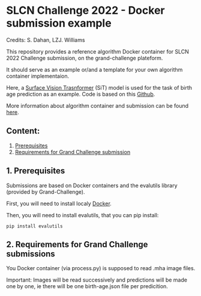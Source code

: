 # SLCN Challenge 2022 - Docker submission example

Credits: S. Dahan, LZJ. Williams

This repository provides a reference algorithm Docker container for SLCN 2022 Challenge submission, on the grand-challenge plateform. 

It should serve as an example or/and a template for your own algorithm container implementaion. 

Here, a [Surface Vision Trasnformer](https://arxiv.org/abs/2203.16414) (SiT) model is used for the task of birth age prediction as an example. Code is based on this [Github](https://github.com/metrics-lab/surface-vision-transformers).

More information about algorithm container and submission can be found [here](https://grand-challenge.org/blogs/create-an-algorithm/). 

## Content:
1. [Prerequisites](#prerequisites)
2. [Requirements for Grand Challenge submission](#requirements)


## 1. Prerequisites <a name="prerequisites"></a>

Submissions are based on Docker containers and the evalutils library (provided by Grand-Challenge).

First, you will need to install localy [Docker](https://www.docker.com/get-started).

Then, you will need to install evalutils, that you can pip install: 

```
pip install evalutils
```


## 2. Requirements for Grand Challenge submissions

You Docker container (via process.py) is supposed to read .mha image files. 

Important: Images will be read successively and predictions will be made one by one, ie there will be one birth-age.json file per predicition. 